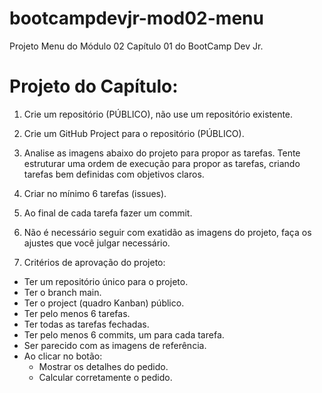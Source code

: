 # bootcampdevjr-mod02-menu
Projeto Menu do Módulo 02 Capítulo 01 do BootCamp Dev Jr.

# Projeto do Capítulo:

1. Crie um repositório (PÚBLICO), não use um repositório existente. 
2. Crie um GitHub Project para o repositório (PÚBLICO).
3. Analise as imagens abaixo do projeto para propor as tarefas. Tente estruturar uma ordem de execução para propor as tarefas, criando tarefas bem definidas com objetivos claros.
4. Criar no mínimo 6 tarefas (issues).
5. Ao final de cada tarefa fazer um commit.
6. Não é necessário seguir com exatidão as imagens do projeto, faça os ajustes que você julgar necessário.
    
7. Critérios de aprovação do projeto:
* Ter um repositório único para o projeto.
* Ter o branch main.
* Ter o project (quadro Kanban)  público.
* Ter pelo menos 6 tarefas.
* Ter todas as tarefas fechadas.
* Ter pelo menos 6 commits, um para cada tarefa.
* Ser parecido com as imagens de referência.
* Ao clicar no botão:
   * Mostrar os detalhes do pedido.
   * Calcular corretamente o pedido.
